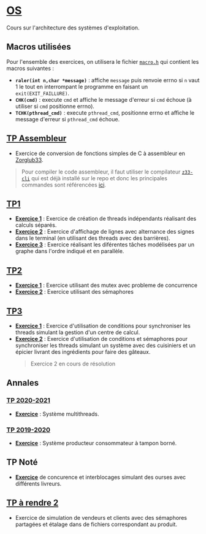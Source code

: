 # [OS](https://pdagog.gitlab.io/ens/cours-ase.pdf)
Cours sur l'architecture des systèmes d'exploitation.

## Macros utilisées
Pour l'ensemble des exercices, on utilisera le fichier [`macro.h`](macro.h) qui contient les macros suivantes : 
- **`raler(int n,char *message)`** : affiche `message` puis renvoie errno si `n` vaut 1 le tout en interrompant le programme en faisant un `exit(EXIT_FAILLURE)`.
- **`CHK(cmd)`** : execute `cmd` et affiche le message d'erreur si `cmd` échoue (à utiliser si `cmd` positionne errno).
- **`TCHK(pthread_cmd)`** : execute `pthread_cmd`, positionne errno et affiche le message d'erreur si `pthread_cmd` échoue.
## [TP Assembleur](TP_Assembleur/suj-exo1.pdf)
- Exercice de conversion de fonctions simples de C à assembleur en [Zorglub33](https://github.com/sandhose/z33-emulator).
> Pour compiler le code assembleur, il faut utiliser le compilateur [`z33-cli`](TP_Assembleur/z33-cli) qui est déjà installé sur le repo et donc les principales commandes sont référencées [ici](https://pdagog.gitlab.io/ens/z33refcard.pdf).

## [TP1](TP1/suj-tp1.pdf)
- [**Exercice 1**](TP1/ex1.c) : Exercice de création de threads indépendants réalisant des calculs séparés.
- [**Exercice 2**](TP1/ex2.c) : Exercice d'affichage de lignes avec alternance des signes dans le terminal (en utilisant des threads avec des barrières).
- [**Exercice 3**](TP1/ex3.c) : Exercice réalisant les diférentes tâches modélisées par un graphe dans l'ordre indiqué et en parallèle.

## [TP2](TP2/suj-tp2.pdf)
- [**Exercice 1**](TP2/ex1/ex1_2.c) : Exercice utilisant des mutex avec probleme de concurrence
- [**Exercice 2**](TP2/ex2/ex2.c) : Exercice utilisant des sémaphores

## [TP3](TP3/suj-tp3.pdf)
- [**Exercice 1**](TP3/ex1.c) : Exercice d'utilisation de conditions pour synchroniser les threads simulant la gestion d'un centre de calcul.
- [**Exercice 2**](TP3/ex2.c) : Exercice d'utilisation de conditions et sémaphores pour synchroniser les threads simulant un système avec des cuisiniers et un épicier livrant des ingrédients pour faire des gâteaux. 
    > Exercice 2 en cours de résolution

## Annales
### [TP 2020-2021](Annales/20-21/suj-cc.pdf)
- [**Exercice**](Annales/20-21/correction.c) : Système multithreads.

### [TP 2019-2020](Annales/19-20/suj-cc.pdf)
- [**Exercice**](Annales/19-20/tp19-20.c) : Système producteur consommateur à tampon borné.


## TP Noté
- [**Exercice**](TP_Noté/tp_note.c) de concurence et interblocages simulant des ourses avec différents livreurs.

## [TP à rendre 2](TP_A_Rendre_2/suj-exo2.pdf)
- Exercice de simulation de vendeurs et clients avec des sémaphores partagées et étalage dans de fichiers correspondant au produit.